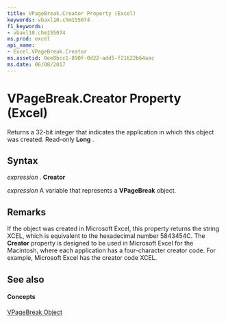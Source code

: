 ```yaml
---
title: VPageBreak.Creator Property (Excel)
keywords: vbaxl10.chm155074
f1_keywords:
- vbaxl10.chm155074
ms.prod: excel
api_name:
- Excel.VPageBreak.Creator
ms.assetid: 0ee8bcc1-890f-0d22-add5-f21622b64aac
ms.date: 06/08/2017
---
```



# VPageBreak.Creator Property (Excel)

Returns a 32-bit integer that indicates the application in which this object was created. Read-only **Long** .


## Syntax

 _expression_ . **Creator**

 _expression_ A variable that represents a **VPageBreak** object.


## Remarks

If the object was created in Microsoft Excel, this property returns the string XCEL, which is equivalent to the hexadecimal number 5843454C. The **Creator** property is designed to be used in Microsoft Excel for the Macintosh, where each application has a four-character creator code. For example, Microsoft Excel has the creator code XCEL.


## See also


#### Concepts


[VPageBreak Object](vpagebreak-object-excel.md)

